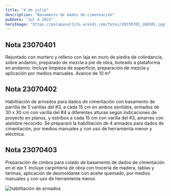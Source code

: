 ```yaml
---
title: "4 de julio"
description: "Basamento de dados de cimentación"
pubDate: "Jul 4 2023"
heroImage: "https://palapasaltito.aresdi.com/fotos/20230705_160301.jpg"
---
```


## Nota 23070401

Rejuntado con mortero y relleno con laja en muro de piedra de colindancia, sobre andamio, preparado de mezcla a pie de obra, boteado a plataforma en andamio. Incluye limpieza de superficie, preparación de mezcla y aplicación por medios manuales. Avance de 10 m²

## Nota 23070402

Habilitación de armados para dados de cimentación con basamento de parrilla de 5 varillas del #3, a cada 15 cm en ambos sentidos, armados de 30 x 30 cm con varilla del #4 a diferentes alturas según indicaciones de proyecto en planos, y estribos a cada 15 cm con varilla del #3, amarres con alambre recocido. Se prepararó la habilitación de 4 armados para dados de cimentación, por medios manuales y con uso de herramienta menor y eléctrica.

## Nota 23070403

Preparación de cimbra para colado de basamento de dados de cimentación en el eje 1. Incluye carpintería de obra con trocería de madera, tablas y tarimas, aplicación de desmoldante con aceite quemado, por medios manuales y con uso de herramienta menor.

![habilitación de armados](https://palapasaltito.aresdi.com/fotos/20230705_160301.jpg "habilitación de armados")

